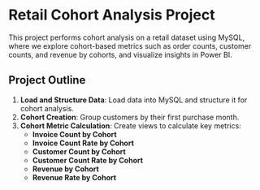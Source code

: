 # Retail Cohort Analysis Project

This project performs cohort analysis on a retail dataset using MySQL, where we explore cohort-based metrics such as order counts, customer counts, and revenue by cohorts, and visualize insights in Power BI.

## Project Outline

1. **Load and Structure Data**: Load data into MySQL and structure it for cohort analysis.
2. **Cohort Creation**: Group customers by their first purchase month.
3. **Cohort Metric Calculation**: Create views to calculate key metrics:
   - **Invoice Count by Cohort**
   - **Invoice Count Rate by Cohort**
   - **Customer Count by Cohort**
   - **Customer Count Rate by Cohort**
   - **Revenue by Cohort**
   - **Revenue Rate by Cohort**
